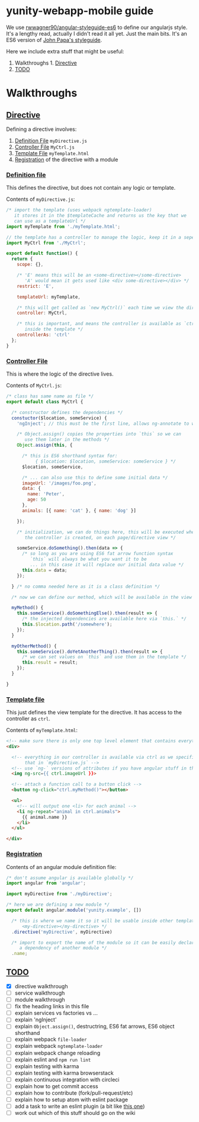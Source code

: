 # yunity-webapp-mobile guide

We use [rwwagner90/angular-styleguide-es6](https://github.com/rwwagner90/angular-styleguide-es6) to define our angularjs style. It's a lengthy read, actually I didn't read it all yet. Just the main bits. It's an ES6 version of [John Papa's styleguide](https://github.com/johnpapa/angular-styleguide).

Here we include extra stuff that might be useful:
  1. Walkthroughs
    1. [Directive](#walkthrough-directive)
  1. [TODO](#todo)

# Walkthroughs

## [Directive](#walkthrough-directive)

Defining a directive involves:

  1. [Definition File](#directive-definition) `myDirective.js`
  1. [Controller File](#directive-controller) `MyCtrl.js`
  1. [Template File](#directive-template) `myTemplate.html`
  1. [Registration](#directive-registration) of the directive with a module

### [Definition file](#directive-definition)

This defines the directive, but does not contain any logic or template.

Contents of `myDirective.js`:

```javascript
/* import the template (uses webpack ngtemplate-loader)
   it stores it in the $templateCache and returns us the key that we
   can use as a templateUrl */
import myTemplate from './myTemplate.html';

// the template has a controller to manage the logic, keep it in a seperate file
import MyCtrl from './MyCtrl';

export default function() {
  return {
    scope: {},

    /* 'E' means this will be an <some-directive></some-directive>
       'A' would mean it gets used like <div some-directive></div> */
    restrict: 'E',

    templateUrl: myTemplate,

    /* this will get called as `new MyCtrl()` each time we view the directive */
    controller: MyCtrl,

    /* this is important, and means the controller is available as `ctrl`
       inside the template */
    controllerAs: 'ctrl'
  };
}
```

### [Controller File](#directive-controller)

This is where the logic of the directive lives.

Contents of `MyCtrl.js`:

```javascript
/* class has same name as file */
export default class MyCtrl {

  /* constructor defines the dependencies */
  constuctor($location, someService) {
    'ngInject'; // this must be the first line, allows ng-annotate to work

    /* Object.assign() copies the properties into `this` so we can
       use them later in the methods */
    Object.assign(this, {

      /* this is ES6 shorthand syntax for:
           { $location: $location, someService: someService } */
      $location, someService,

      /* ... can also use this to define some initial data */
      imageUrl: '/images/foo.png',
      data: {
        name: 'Peter',
        age: 50
      },
      animals: [{ name: 'cat' }, { name: 'dog' }]

    });

    /* initialization, we can do things here, this will be executed whenever
       the controller is created, on each page/directive view */

    someService.doSomething().then(data => {
      /* so long as you are using ES6 fat arrow function syntax
         `this` will always be what you want it to be
         ... in this case it will replace our initial data value */
      this.data = data;
    });

  } /* no comma needed here as it is a class definition */

  /* now we can define our method, which will be available in the view */

  myMethod() {
    this.someService().doSomethingElse().then(result => {
      /* the injected dependencies are available here via `this.` */
      this.$location.path('/somewhere');
    });
  }

  myOtherMethod() {
    this.someService().doYetAnotherThing().then(result => {
      /* we can set values on `this` and use them in the template */
      this.result = result;
    });
  }

}
```

### [Template file](#directive-template)

This just defines the view template for the directive. It has access to the
controller as `ctrl`.

Contents of `myTemplate.html`:

```html
<!-- make sure there is only one top level element that contains everything -->
<div>

  <!-- everything in our controller is available via ctrl as we specified
       that in `myDirective.js` -->
  <!-- use `ng-` versions of attributes if you have angular stuff in the value -->
  <img ng-src={{ ctrl.imageUrl }}>

  <!-- attach a function call to a button click -->
  <button ng-click="ctrl.myMethod()"></button>

  <ul>
    <!-- will output one <li> for each animal -->
    <li ng-repeat="animal in ctrl.animals">
      {{ animal.name }}
    </li>
  </ul>

</div>
```

### [Registration](#directive-registration)

Contents of an angular module definition file:

```javascript
/* don't assume angular is available globally */
import angular from 'angular';

import myDirective from './myDirective';

/* here we are defining a new module */
export default angular.module('yunity.example', [])

  /* this is where we name it so it will be usable inside other templates as:
      <my-directive></my-directive> */
  .directive('myDirective', myDirective)

  /* import to export the name of the module so it can be easily declared as
     a dependency of another module */
  .name;
```

## [TODO](#todo)

  - [x] directive walkthrough
  - [ ] service walkthrough
  - [ ] module walkthrough
  - [ ] fix the heading links in this file
  - [ ] explain services vs factories vs ...
  - [ ] explain 'ngInject'
  - [ ] explain `Object.assign()`, destructring, ES6 fat arrows, ES6 object shorthand
  - [ ] explain webpack `file-loader`
  - [ ] explain webpack `ngtemplate-loader`
  - [ ] explain webpack change reloading
  - [ ] explain eslint and `npm run lint`
  - [ ] explain testing with karma
  - [ ] explain testing with karma browserstack
  - [ ] explain continuous integration with circleci
  - [ ] explain how to get commit access
  - [ ] explain how to contribute (fork/pull-request/etc)
  - [ ] explain how to setup atom with eslint package
  - [ ] add a task to write an eslint plugin (a bit like [this one](https://github.com/Gillespie59/eslint-plugin-angular))
  - [ ] work out which of this stuff should go on the wiki
